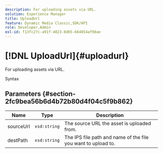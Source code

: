 ```yaml
---
description: For uploading assets via URL.
solution: Experience Manager
title: UploadUrl
feature: Dynamic Media Classic,SDK/API
role: Developer,Admin
exl-id: f13fc27c-a91f-4823-8d65-664854af98ae
---
```

# [!DNL UploadUrl]{#uploadurl}

For uploading assets via URL.

 Syntax 

## Parameters {#section-2fc9bea56b6d4b72b80d4f04c5f9b862}

|  Name  | Type  | Description  |
|---|---|---|
|  sourceUrl  | `xsd:string`  | The source URL the asset is uploaded from.  |
|  destPath  | `xsd:string`  | The IPS file path and name of the file you want to upload to.  |
